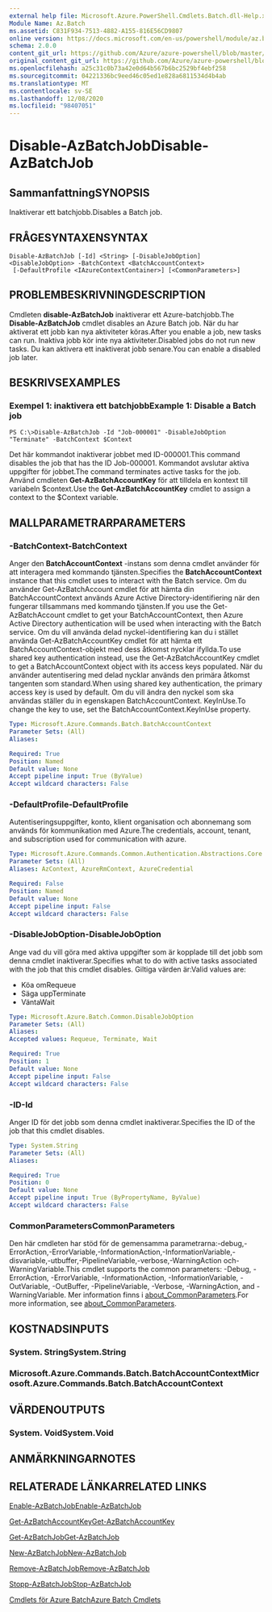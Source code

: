 ```yaml
---
external help file: Microsoft.Azure.PowerShell.Cmdlets.Batch.dll-Help.xml
Module Name: Az.Batch
ms.assetid: C831F934-7513-4882-A155-816E56CD9807
online version: https://docs.microsoft.com/en-us/powershell/module/az.batch/disable-azbatchjob
schema: 2.0.0
content_git_url: https://github.com/Azure/azure-powershell/blob/master/src/Batch/Batch/help/Disable-AzBatchJob.md
original_content_git_url: https://github.com/Azure/azure-powershell/blob/master/src/Batch/Batch/help/Disable-AzBatchJob.md
ms.openlocfilehash: a25c31c0b73a42e0d64b567b6bc2529bf4ebf258
ms.sourcegitcommit: 04221336bc9eed46c05ed1e828a6811534d4b4ab
ms.translationtype: MT
ms.contentlocale: sv-SE
ms.lasthandoff: 12/08/2020
ms.locfileid: "98407051"
---
```

# <span data-ttu-id="57a07-101">Disable-AzBatchJob</span><span class="sxs-lookup"><span data-stu-id="57a07-101">Disable-AzBatchJob</span></span>

## <span data-ttu-id="57a07-102">Sammanfattning</span><span class="sxs-lookup"><span data-stu-id="57a07-102">SYNOPSIS</span></span>
<span data-ttu-id="57a07-103">Inaktiverar ett batchjobb.</span><span class="sxs-lookup"><span data-stu-id="57a07-103">Disables a Batch job.</span></span>

## <span data-ttu-id="57a07-104">FRÅGESYNTAXEN</span><span class="sxs-lookup"><span data-stu-id="57a07-104">SYNTAX</span></span>

```
Disable-AzBatchJob [-Id] <String> [-DisableJobOption] <DisableJobOption> -BatchContext <BatchAccountContext>
 [-DefaultProfile <IAzureContextContainer>] [<CommonParameters>]
```

## <span data-ttu-id="57a07-105">PROBLEMBESKRIVNING</span><span class="sxs-lookup"><span data-stu-id="57a07-105">DESCRIPTION</span></span>
<span data-ttu-id="57a07-106">Cmdleten **disable-AzBatchJob** inaktiverar ett Azure-batchjobb.</span><span class="sxs-lookup"><span data-stu-id="57a07-106">The **Disable-AzBatchJob** cmdlet disables an Azure Batch job.</span></span>
<span data-ttu-id="57a07-107">När du har aktiverat ett jobb kan nya aktiviteter köras.</span><span class="sxs-lookup"><span data-stu-id="57a07-107">After you enable a job, new tasks can run.</span></span>
<span data-ttu-id="57a07-108">Inaktiva jobb kör inte nya aktiviteter.</span><span class="sxs-lookup"><span data-stu-id="57a07-108">Disabled jobs do not run new tasks.</span></span>
<span data-ttu-id="57a07-109">Du kan aktivera ett inaktiverat jobb senare.</span><span class="sxs-lookup"><span data-stu-id="57a07-109">You can enable a disabled job later.</span></span>

## <span data-ttu-id="57a07-110">BESKRIVS</span><span class="sxs-lookup"><span data-stu-id="57a07-110">EXAMPLES</span></span>

### <span data-ttu-id="57a07-111">Exempel 1: inaktivera ett batchjobb</span><span class="sxs-lookup"><span data-stu-id="57a07-111">Example 1: Disable a Batch job</span></span>
```
PS C:\>Disable-AzBatchJob -Id "Job-000001" -DisableJobOption "Terminate" -BatchContext $Context
```

<span data-ttu-id="57a07-112">Det här kommandot inaktiverar jobbet med ID-000001.</span><span class="sxs-lookup"><span data-stu-id="57a07-112">This command disables the job that has the ID Job-000001.</span></span>
<span data-ttu-id="57a07-113">Kommandot avslutar aktiva uppgifter för jobbet.</span><span class="sxs-lookup"><span data-stu-id="57a07-113">The command terminates active tasks for the job.</span></span>
<span data-ttu-id="57a07-114">Använd cmdleten **Get-AzBatchAccountKey** för att tilldela en kontext till variabeln $context.</span><span class="sxs-lookup"><span data-stu-id="57a07-114">Use the **Get-AzBatchAccountKey** cmdlet to assign a context to the $Context variable.</span></span>

## <span data-ttu-id="57a07-115">MALLPARAMETRAR</span><span class="sxs-lookup"><span data-stu-id="57a07-115">PARAMETERS</span></span>

### <span data-ttu-id="57a07-116">-BatchContext</span><span class="sxs-lookup"><span data-stu-id="57a07-116">-BatchContext</span></span>
<span data-ttu-id="57a07-117">Anger den **BatchAccountContext** -instans som denna cmdlet använder för att interagera med kommando tjänsten.</span><span class="sxs-lookup"><span data-stu-id="57a07-117">Specifies the **BatchAccountContext** instance that this cmdlet uses to interact with the Batch service.</span></span>
<span data-ttu-id="57a07-118">Om du använder Get-AzBatchAccount cmdlet för att hämta din BatchAccountContext används Azure Active Directory-identifiering när den fungerar tillsammans med kommando tjänsten.</span><span class="sxs-lookup"><span data-stu-id="57a07-118">If you use the Get-AzBatchAccount cmdlet to get your BatchAccountContext, then Azure Active Directory authentication will be used when interacting with the Batch service.</span></span> <span data-ttu-id="57a07-119">Om du vill använda delad nyckel-identifiering kan du i stället använda Get-AzBatchAccountKey cmdlet för att hämta ett BatchAccountContext-objekt med dess åtkomst nycklar ifyllda.</span><span class="sxs-lookup"><span data-stu-id="57a07-119">To use shared key authentication instead, use the Get-AzBatchAccountKey cmdlet to get a BatchAccountContext object with its access keys populated.</span></span> <span data-ttu-id="57a07-120">När du använder autentisering med delad nycklar används den primära åtkomst tangenten som standard.</span><span class="sxs-lookup"><span data-stu-id="57a07-120">When using shared key authentication, the primary access key is used by default.</span></span> <span data-ttu-id="57a07-121">Om du vill ändra den nyckel som ska användas ställer du in egenskapen BatchAccountContext. KeyInUse.</span><span class="sxs-lookup"><span data-stu-id="57a07-121">To change the key to use, set the BatchAccountContext.KeyInUse property.</span></span>

```yaml
Type: Microsoft.Azure.Commands.Batch.BatchAccountContext
Parameter Sets: (All)
Aliases:

Required: True
Position: Named
Default value: None
Accept pipeline input: True (ByValue)
Accept wildcard characters: False
```

### <span data-ttu-id="57a07-122">-DefaultProfile</span><span class="sxs-lookup"><span data-stu-id="57a07-122">-DefaultProfile</span></span>
<span data-ttu-id="57a07-123">Autentiseringsuppgifter, konto, klient organisation och abonnemang som används för kommunikation med Azure.</span><span class="sxs-lookup"><span data-stu-id="57a07-123">The credentials, account, tenant, and subscription used for communication with azure.</span></span>

```yaml
Type: Microsoft.Azure.Commands.Common.Authentication.Abstractions.Core.IAzureContextContainer
Parameter Sets: (All)
Aliases: AzContext, AzureRmContext, AzureCredential

Required: False
Position: Named
Default value: None
Accept pipeline input: False
Accept wildcard characters: False
```

### <span data-ttu-id="57a07-124">-DisableJobOption</span><span class="sxs-lookup"><span data-stu-id="57a07-124">-DisableJobOption</span></span>
<span data-ttu-id="57a07-125">Ange vad du vill göra med aktiva uppgifter som är kopplade till det jobb som denna cmdlet inaktiverar.</span><span class="sxs-lookup"><span data-stu-id="57a07-125">Specifies what to do with active tasks associated with the job that this cmdlet disables.</span></span>
<span data-ttu-id="57a07-126">Giltiga värden är:</span><span class="sxs-lookup"><span data-stu-id="57a07-126">Valid values are:</span></span>
- <span data-ttu-id="57a07-127">Köa om</span><span class="sxs-lookup"><span data-stu-id="57a07-127">Requeue</span></span>
- <span data-ttu-id="57a07-128">Säga upp</span><span class="sxs-lookup"><span data-stu-id="57a07-128">Terminate</span></span>
- <span data-ttu-id="57a07-129">Vänta</span><span class="sxs-lookup"><span data-stu-id="57a07-129">Wait</span></span>

```yaml
Type: Microsoft.Azure.Batch.Common.DisableJobOption
Parameter Sets: (All)
Aliases:
Accepted values: Requeue, Terminate, Wait

Required: True
Position: 1
Default value: None
Accept pipeline input: False
Accept wildcard characters: False
```

### <span data-ttu-id="57a07-130">-ID</span><span class="sxs-lookup"><span data-stu-id="57a07-130">-Id</span></span>
<span data-ttu-id="57a07-131">Anger ID för det jobb som denna cmdlet inaktiverar.</span><span class="sxs-lookup"><span data-stu-id="57a07-131">Specifies the ID of the job that this cmdlet disables.</span></span>

```yaml
Type: System.String
Parameter Sets: (All)
Aliases:

Required: True
Position: 0
Default value: None
Accept pipeline input: True (ByPropertyName, ByValue)
Accept wildcard characters: False
```

### <span data-ttu-id="57a07-132">CommonParameters</span><span class="sxs-lookup"><span data-stu-id="57a07-132">CommonParameters</span></span>
<span data-ttu-id="57a07-133">Den här cmdleten har stöd för de gemensamma parametrarna:-debug,-ErrorAction,-ErrorVariable,-InformationAction,-InformationVariable,-disvariable,-utbuffer,-PipelineVariable,-verbose,-WarningAction och-WarningVariable.</span><span class="sxs-lookup"><span data-stu-id="57a07-133">This cmdlet supports the common parameters: -Debug, -ErrorAction, -ErrorVariable, -InformationAction, -InformationVariable, -OutVariable, -OutBuffer, -PipelineVariable, -Verbose, -WarningAction, and -WarningVariable.</span></span> <span data-ttu-id="57a07-134">Mer information finns i [about_CommonParameters](http://go.microsoft.com/fwlink/?LinkID=113216).</span><span class="sxs-lookup"><span data-stu-id="57a07-134">For more information, see [about_CommonParameters](http://go.microsoft.com/fwlink/?LinkID=113216).</span></span>

## <span data-ttu-id="57a07-135">KOSTNADS</span><span class="sxs-lookup"><span data-stu-id="57a07-135">INPUTS</span></span>

### <span data-ttu-id="57a07-136">System. String</span><span class="sxs-lookup"><span data-stu-id="57a07-136">System.String</span></span>

### <span data-ttu-id="57a07-137">Microsoft.Azure.Commands.Batch.BatchAccountContext</span><span class="sxs-lookup"><span data-stu-id="57a07-137">Microsoft.Azure.Commands.Batch.BatchAccountContext</span></span>

## <span data-ttu-id="57a07-138">VÄRDEN</span><span class="sxs-lookup"><span data-stu-id="57a07-138">OUTPUTS</span></span>

### <span data-ttu-id="57a07-139">System. Void</span><span class="sxs-lookup"><span data-stu-id="57a07-139">System.Void</span></span>

## <span data-ttu-id="57a07-140">ANMÄRKNINGAR</span><span class="sxs-lookup"><span data-stu-id="57a07-140">NOTES</span></span>

## <span data-ttu-id="57a07-141">RELATERADE LÄNKAR</span><span class="sxs-lookup"><span data-stu-id="57a07-141">RELATED LINKS</span></span>

[<span data-ttu-id="57a07-142">Enable-AzBatchJob</span><span class="sxs-lookup"><span data-stu-id="57a07-142">Enable-AzBatchJob</span></span>](./Enable-AzBatchJob.md)

[<span data-ttu-id="57a07-143">Get-AzBatchAccountKey</span><span class="sxs-lookup"><span data-stu-id="57a07-143">Get-AzBatchAccountKey</span></span>](./Get-AzBatchAccountKey.md)

[<span data-ttu-id="57a07-144">Get-AzBatchJob</span><span class="sxs-lookup"><span data-stu-id="57a07-144">Get-AzBatchJob</span></span>](./Get-AzBatchJob.md)

[<span data-ttu-id="57a07-145">New-AzBatchJob</span><span class="sxs-lookup"><span data-stu-id="57a07-145">New-AzBatchJob</span></span>](./New-AzBatchJob.md)

[<span data-ttu-id="57a07-146">Remove-AzBatchJob</span><span class="sxs-lookup"><span data-stu-id="57a07-146">Remove-AzBatchJob</span></span>](./Remove-AzBatchJob.md)

[<span data-ttu-id="57a07-147">Stopp-AzBatchJob</span><span class="sxs-lookup"><span data-stu-id="57a07-147">Stop-AzBatchJob</span></span>](./Stop-AzBatchJob.md)

[<span data-ttu-id="57a07-148">Cmdlets för Azure Batch</span><span class="sxs-lookup"><span data-stu-id="57a07-148">Azure Batch Cmdlets</span></span>](/powershell/module/Az.Batch/)

